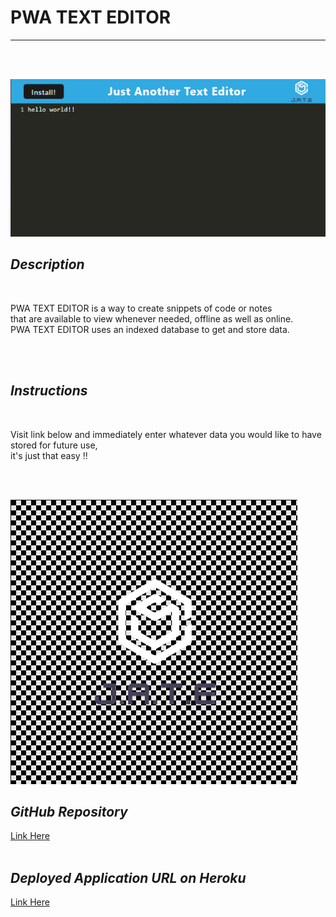 # **PWA TEXT EDITOR**
  


---

<br>
<br>



![Desktop Img](/client/src/images/texteditor.png) 


 







  


  

## *Description*  
<br>



PWA TEXT EDITOR is a way to create snippets of code or notes  
that are available to view whenever needed, offline as well as online.  
PWA TEXT EDITOR uses an indexed database to get and store data.   








<br> 
<br>

## *Instructions*  
<br>

Visit  link below and immediately enter whatever data you would like to have stored for future use,  
it's just that easy !!  



<br>
<br>

 



![Desktop Img](/client/src/images/jatelogo.png) 



## *GitHub Repository*  

[Link Here](https://github.com/JosieSavill/PWA-text-editor)
<br>
<br>

## *Deployed Application URL on Heroku*

[Link Here](https://josies-text-editor.herokuapp.com/)






    





























